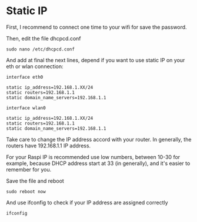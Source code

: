# Static IP

First, I recommend to connect one time to your wifi for save the password.

Then, edit the file dhcpcd.conf
  
    sudo nano /etc/dhcpcd.conf
    
And add at final the next lines, depend if you want to use static IP on your eth or wlan connection:

    interface eth0

    static ip_address=192.168.1.XX/24
    static routers=192.168.1.1
    static domain_name_servers=192.168.1.1

    interface wlan0

    static ip_address=192.168.1.XX/24
    static routers=192.168.1.1
    static domain_name_servers=192.168.1.1

Take care to change the IP address accord with your router. In generally, the routers have 192.168.1.1 IP address.

For your Raspi IP is recommended use low numbers, between 10-30 for example, because DHCP address start at 33 (in generally), and it's easier to remember for you.

Save the file and reboot

    sudo reboot now

And use ifconfig to check if your IP address are assigned correctly

    ifconfig
